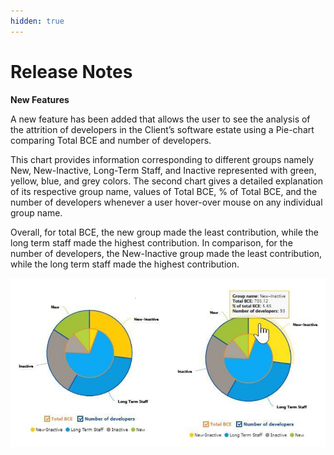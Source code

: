 ```yaml
---
hidden: true
---
```


# Release Notes

**New Features**

A new feature has been added that allows the user to see the analysis of the attrition of developers in the Client’s software estate using a Pie-chart comparing Total BCE and number of developers.

This chart provides information corresponding to different groups namely New, New-Inactive, Long-Term Staff, and Inactive represented with green, yellow, blue, and grey colors. The second chart gives a detailed explanation of its respective group name, values of Total BCE, % of Total BCE, and the number of developers whenever a user hover-over mouse on any individual group name.

Overall, for total BCE, the new group made the least contribution, while the long term staff made the highest contribution. In comparison, for the number of developers, the New-Inactive group made the least contribution, while the long term staff made the highest contribution.

![](<../.gitbook/assets/0 (1) (1).png>)
